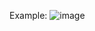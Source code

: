 Example:
![image](https://user-images.githubusercontent.com/97760794/203476085-3d0ad398-3753-4f50-a1a0-886554f95bef.png)

